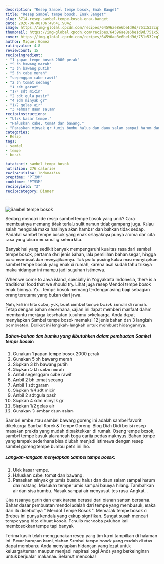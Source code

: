 ```yaml
---
description: "Resep Sambel tempe bosok, Enak Banget"
title: "Resep Sambel tempe bosok, Enak Banget"
slug: 3714-resep-sambel-tempe-bosok-enak-banget
date: 2020-06-08T06:49:41.904Z
image: https://img-global.cpcdn.com/recipes/64596ae8e6be1d9d/751x532cq70/sambel-tempe-bosok-foto-resep-utama.jpg
thumbnail: https://img-global.cpcdn.com/recipes/64596ae8e6be1d9d/751x532cq70/sambel-tempe-bosok-foto-resep-utama.jpg
cover: https://img-global.cpcdn.com/recipes/64596ae8e6be1d9d/751x532cq70/sambel-tempe-bosok-foto-resep-utama.jpg
author: Miguel Gomez
ratingvalue: 4.8
reviewcount: 15
recipeingredient:
- "1 papan tempe bosok 2000 perak"
- "5 bh bawang merah"
- "3 bh bawang putih"
- "5 bh cabe merah"
- "segenggam cabe rawit"
- "2 bh tomat sedang"
- "1 sdt garam"
- "1/4 sdt micin"
- "2 sdt gula pasir"
- "4 sdm minyak gr"
- "1/2 gelas air"
- "3 lembar daun salam"
recipeinstructions:
- "Ulek kasar tempe."
- "Haluskan cabe, tomat dan bawang."
- "Panaskan minyak gr tumis bumbu halus dan daun salam sampai harum dan matang. Masukan tempe tumis sampai baunya hilang. Tambahkan air dan sisa bumbu. Masak sampai air menyusut. tes rasa. Angkat..."
categories:
- Resep
tags:
- sambel
- tempe
- bosok

katakunci: sambel tempe bosok 
nutrition: 276 calories
recipecuisine: Indonesian
preptime: "PT39M"
cooktime: "PT53M"
recipeyield: "3"
recipecategory: Dinner

---
```



![Sambel tempe bosok](https://img-global.cpcdn.com/recipes/64596ae8e6be1d9d/751x532cq70/sambel-tempe-bosok-foto-resep-utama.jpg)

Sedang mencari ide resep sambel tempe bosok yang unik? Cara membuatnya memang tidak terlalu sulit namun tidak gampang juga. Kalau salah mengolah maka hasilnya akan hambar dan bahkan tidak sedap. Padahal sambel tempe bosok yang enak selayaknya punya aroma dan cita rasa yang bisa memancing selera kita.

Banyak hal yang sedikit banyak mempengaruhi kualitas rasa dari sambel tempe bosok, pertama dari jenis bahan, lalu pemilihan bahan segar, hingga cara membuat dan menyajikannya. Tak perlu pusing kalau mau menyiapkan sambel tempe bosok yang enak di rumah, karena asal sudah tahu triknya maka hidangan ini mampu jadi suguhan istimewa.

When we come to Java island, specially in Yogyakarta Indonesia, there is a traditional food that we should try. Lihat juga resep Mendol tempe bosok enak lainnya. Ya… tempe bosok memang terdengar asing bagi sebagian orang terutama yang bukan dari jawa.


Nah, kali ini kita coba, yuk, buat sambel tempe bosok sendiri di rumah. Tetap dengan bahan sederhana, sajian ini dapat memberi manfaat dalam membantu menjaga kesehatan tubuhmu sekeluarga. Anda dapat menyiapkan Sambel tempe bosok memakai 12 jenis bahan dan 3 langkah pembuatan. Berikut ini langkah-langkah untuk membuat hidangannya.

<!--inarticleads1-->

##### Bahan-bahan dan bumbu yang dibutuhkan dalam pembuatan Sambel tempe bosok:

1. Gunakan 1 papan tempe bosok 2000 perak
1. Gunakan 5 bh bawang merah
1. Siapkan 3 bh bawang putih
1. Siapkan 5 bh cabe merah
1. Ambil segenggam cabe rawit
1. Ambil 2 bh tomat sedang
1. Ambil 1 sdt garam
1. Siapkan 1/4 sdt micin
1. Ambil 2 sdt gula pasir
1. Siapkan 4 sdm minyak gr
1. Siapkan 1/2 gelas air
1. Gunakan 3 lembar daun salam


Sambel embe atau sambel bawang goreng ini adalah sambel favorit dikeluarga Sambal Korek &amp; Tempe Goreng. Blog Diah Didi berisi resep masakan praktis yang mudah dipraktekkan di rumah. Oseng tempe bosok, sambel tempe busuk ala rancah boga carita pedas maknyus. Bahan tempe yang tampak sederhana bisa diubah menjadi istimewa dengan resep sambel goreng tempe bumbu petis ini lho. 

<!--inarticleads2-->

##### Langkah-langkah menyiapkan Sambel tempe bosok:

1. Ulek kasar tempe.
1. Haluskan cabe, tomat dan bawang.
1. Panaskan minyak gr tumis bumbu halus dan daun salam sampai harum dan matang. Masukan tempe tumis sampai baunya hilang. Tambahkan air dan sisa bumbu. Masak sampai air menyusut. tes rasa. Angkat...


Cita rasanya gurih dan enak karena berasal dari olahan santan bersama. Bahan dasar pembuatan mendol adalah dari tempe yang membusuk, maka dari itu disebutnya &#34; Mendol Tempe Bosok &#34;. Memasak tempe bosok di Brebes ini punya kendala yang cukup signifikan. Sangat susah mencari tempe yang bisa dibuat bosok. Penulis mencoba puluhan kali membosokkan tempe tapi banyak. 

Terima kasih telah menggunakan resep yang tim kami tampilkan di halaman ini. Besar harapan kami, olahan Sambel tempe bosok yang mudah di atas dapat membantu Anda menyiapkan hidangan yang lezat untuk keluarga/teman maupun menjadi inspirasi bagi Anda yang berkeinginan untuk berjualan makanan. Selamat mencoba!
